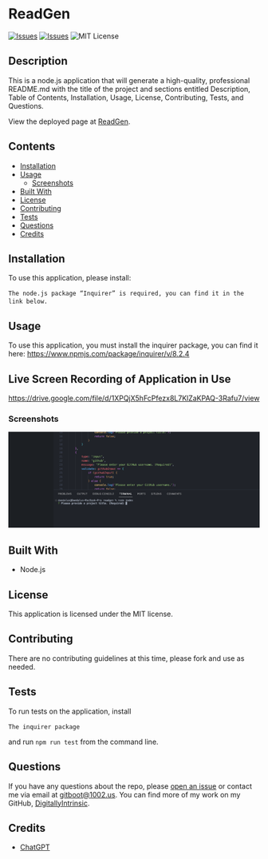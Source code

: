 # ReadGen
[![Issues](https://img.shields.io/github/issues/DigitallyIntrinsic/readgen)](https://github.com/DigitallyIntrinsic/readgen/issues) [![Issues](https://img.shields.io/github/contributors/DigitallyIntrinsic/readgen)](https://github.com/DigitallyIntrinsic/readgen/graphs/contributors) ![MIT License](https://img.shields.io/badge/license-MIT-blue)

## Description
This is a node.js application that will generate a high-quality, professional README.md with the title of the project and sections entitled Description, Table of Contents, Installation, Usage, License, Contributing, Tests, and Questions.
          
View the deployed page at [ReadGen](https://github.com/DigitallyIntrinsic/readgen).
## Contents
* [Installation](#installation)
* [Usage](#usage)
   * [Screenshots](#screenshots)
* [Built With](#built-with)
* [License](#license)
* [Contributing](#contributing)
* [Tests](#tests)
* [Questions](#questions)
* [Credits](#credits)

## Installation
To use this application, please install: 
```
The node.js package “Inquirer” is required, you can find it in the link below.
```
  
## Usage
To use this application, you must install the inquirer package, you can find it here: https://www.npmjs.com/package/inquirer/v/8.2.4  

## Live Screen Recording of Application in Use

https://drive.google.com/file/d/1XPQjX5hFcPfezx8L7KlZaKPAQ-3Rafu7/view
  
### Screenshots
![This is a screenshot of the beginning of the application starting in the terminal.](/images/readgen-screenshot.png)


## Built With

* Node.js
  
## License
This application is licensed under the MIT license.
  
## Contributing
There are no contributing guidelines at this time, please fork and use as needed.
  
## Tests
To run tests on the application, install
```
The inquirer package
```
and run `npm run test` from the command line.
  
## Questions
If you have any questions about the repo, please [open an issue](https://github.com/DigitallyIntrinsic/readgen/issues) or contact me via email at gitboot@1002.us. You can find more of my work on my GitHub, [DigitallyIntrinsic](https://github.com/DigitallyIntrinsic/).
  
## Credits
* [ChatGPT](https://chat.openai.com/)

  

